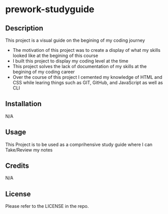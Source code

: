 # prework-studyguide

## Description

This project is a visual guide on the begining of my coding journey

- The motivation of this project was to create a display of what my skills looked like at the begining of this course
- I built this project to display my coding level at the time
- This project solves the lack of documentation of my skills at the begining of my coding career
- Over the course of this project I cemented my knowledge of HTML and CSS while learing things such as GIT, GitHub, and JavaScript as well as CLI


## Installation

N/A

## Usage

This Project is to be used as a comprihensive study guide where I can Take/Review my notes

## Credits

N/A

## License

Please refer to the LICENSE in the repo.
